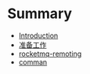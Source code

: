 # Summary

* [Introduction](README.md)
* [准备工作](zhun-bei-gong-zuo.md)
* [rocketmq-remoting](xiang-mu-jie-gou-shuo-ming.md)
* [comman](comman.md)

